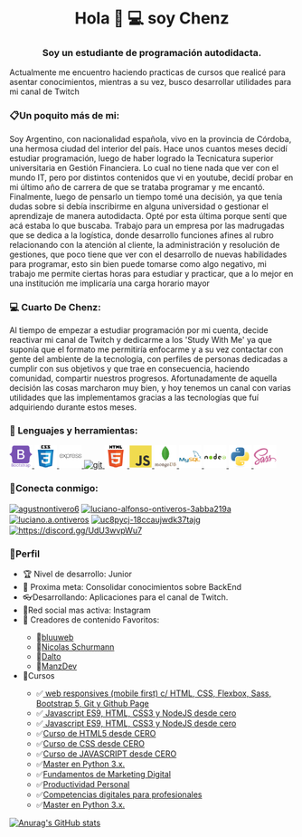 



<h1 align="center">Hola 👋 💻 soy Chenz </h1>
<h3 align="center">Soy un estudiante de programación autodidacta.</h3>

<p align="left"> Actualmente me encuentro haciendo practicas de cursos que realicé para asentar conocimientos, mientras a su vez, busco
desarrollar utilidades para mi canal de Twitch</p>

<h3 align="left">📋Un poquito más de mi:</h3>
<p>Soy Argentino, con nacionalidad española, vivo en la provincia de Córdoba, una hermosa ciudad del interior del país. Hace unos cuantos meses decidí estudiar programación, luego de haber logrado la Tecnicatura superior universitaria en Gestión Financiera. Lo cual no tiene nada que ver con el mundo IT, pero por distintos contenidos que vi en youtube, decidí probar en mi último año de carrera de que se trataba programar y me encantó. Finalmente, luego de pensarlo un tiempo tomé una decisión, ya que tenía dudas sobre si debía inscribirme en alguna universidad o gestionar el aprendizaje de manera autodidacta. Opté por esta última porque sentí que acá estaba lo que buscaba. Trabajo para un empresa por las madrugadas que se dedica a la logística, donde desarrollo funciones afines al rubro relacionando con la atención al cliente, la administración y resolución de gestiones, que poco tiene que ver con el desarrollo de nuevas habilidades para programar, esto sin bien puede tomarse como algo negativo, mi trabajo me permite ciertas horas para estudiar y practicar, que a lo mejor en una institución me implicaría una carga horario mayor</p>

<h3 align="left">💻 Cuarto De Chenz:</h3>
<p> Al tiempo de empezar a estudiar programación por mi cuenta, decide reactivar mi canal de Twitch y dedicarme a los 'Study With Me' ya que suponía que el formato me permitiría enfocarme y a su vez contactar con gente del ambiente de la tecnología, con perfiles de personas dedicadas  a cumplir con sus objetivos y que trae en consecuencia, haciendo comunidad, compartir nuestros progresos. Afortunadamente de aquella decisión las cosas marcharon muy bien, y hoy tenemos un canal con varias utilidades que las implementamos gracias a las tecnologías que fuí adquiriendo durante estos meses. </p>

<h3 align="left"> 🎫 Lenguajes y herramientas:</h3>
<p align="left"> <a href="https://getbootstrap.com" target="_blank" rel="noreferrer"> <img src="https://raw.githubusercontent.com/devicons/devicon/master/icons/bootstrap/bootstrap-plain-wordmark.svg" alt="bootstrap" width="40" height="40"/> </a> <a href="https://www.w3schools.com/css/" target="_blank" rel="noreferrer"> <img src="https://raw.githubusercontent.com/devicons/devicon/master/icons/css3/css3-original-wordmark.svg" alt="css3" width="40" height="40"/> </a> <a href="https://expressjs.com" target="_blank" rel="noreferrer"> <img src="https://raw.githubusercontent.com/devicons/devicon/master/icons/express/express-original-wordmark.svg" alt="express" width="40" height="40"/> </a> <a href="https://git-scm.com/" target="_blank" rel="noreferrer"> <img src="https://www.vectorlogo.zone/logos/git-scm/git-scm-icon.svg" alt="git" width="40" height="40"/> </a> <a href="https://www.w3.org/html/" target="_blank" rel="noreferrer"> <img src="https://raw.githubusercontent.com/devicons/devicon/master/icons/html5/html5-original-wordmark.svg" alt="html5" width="40" height="40"/> </a> <a href="https://developer.mozilla.org/en-US/docs/Web/JavaScript" target="_blank" rel="noreferrer"> <img src="https://raw.githubusercontent.com/devicons/devicon/master/icons/javascript/javascript-original.svg" alt="javascript" width="40" height="40"/> </a> <a href="https://www.mongodb.com/" target="_blank" rel="noreferrer"> <img src="https://raw.githubusercontent.com/devicons/devicon/master/icons/mongodb/mongodb-original-wordmark.svg" alt="mongodb" width="40" height="40"/> </a> <a href="https://www.mysql.com/" target="_blank" rel="noreferrer"> <img src="https://raw.githubusercontent.com/devicons/devicon/master/icons/mysql/mysql-original-wordmark.svg" alt="mysql" width="40" height="40"/> </a> <a href="https://nodejs.org" target="_blank" rel="noreferrer"> <img src="https://raw.githubusercontent.com/devicons/devicon/master/icons/nodejs/nodejs-original-wordmark.svg" alt="nodejs" width="40" height="40"/> </a> <a href="https://www.python.org" target="_blank" rel="noreferrer"> <img src="https://raw.githubusercontent.com/devicons/devicon/master/icons/python/python-original.svg" alt="python" width="40" height="40"/> </a> <a href="https://sass-lang.com" target="_blank" rel="noreferrer"> <img src="https://raw.githubusercontent.com/devicons/devicon/master/icons/sass/sass-original.svg" alt="sass" width="40" height="40"/> </a> </p>

<h3 align="left" > 📱Conecta conmigo:</h3>
<p align="left">
<a href="https://twitter.com/agustnontivero6" target="blank"><img align="center" src="https://raw.githubusercontent.com/rahuldkjain/github-profile-readme-generator/master/src/images/icons/Social/twitter.svg" alt="agustnontivero6" height="30" width="40" /></a>
<a href="https://linkedin.com/in/luciano-alfonso-ontiveros-3abba219a" target="blank"><img align="center" src="https://raw.githubusercontent.com/rahuldkjain/github-profile-readme-generator/master/src/images/icons/Social/linked-in-alt.svg" alt="luciano-alfonso-ontiveros-3abba219a" height="30" width="40" /></a>
<a href="https://instagram.com/luciano.a.ontiveros" target="blank"><img align="center" src="https://raw.githubusercontent.com/rahuldkjain/github-profile-readme-generator/master/src/images/icons/Social/instagram.svg" alt="luciano.a.ontiveros" height="30" width="40" /></a>
<a href="https://www.youtube.com/channel/UC8PYcJ-18cCaujWdk37TaJg" target="blank"><img align="center" src="https://raw.githubusercontent.com/rahuldkjain/github-profile-readme-generator/master/src/images/icons/Social/youtube.svg" alt="uc8pycj-18ccaujwdk37tajg" height="30" width="40" /></a>
<a href="https://discord.gg/UdU3wvpWu7" target="blank"><img align="center" src="https://raw.githubusercontent.com/rahuldkjain/github-profile-readme-generator/master/src/images/icons/Social/discord.svg" alt="https://discord.gg/UdU3wvpWu7" height="30" width="40" /></a>
</p>


<h3 align="left">💎Perfil</h3>
<ul>
  <li>🏆 Nivel de desarrollo: Junior</li>
  <li>🧩 Proxima meta: Consolidar conocimientos sobre BackEnd</li>
  <li>👓Desarrollando: Aplicaciones para el canal de Twitch.</li>
  <li>📡Red social mas activa: Instagram</li>
  <li>👔 Creadores de contenido Favoritos: </li>
      <ul>
          <li>📌<a href="https://bluuweb.github.io/desarrollo-web-bluuweb/">bluuweb </a></li>
          <li>📌<a href="https://www.udemy.com/course/aprende-javascript-es9-html-css3-y-nodejs-desde-cero/" target="_blank" rel="noreferrer">Nicolas Schurmann</a></li>
          <li>📌<a href="https://www.youtube.com/c/soydalto">Dalto</a></li>
          <li>📌<a href='https://lenguajejs.com/'>ManzDev</a></li>
      </ul>
   <li>📓Cursos</li>
  <ul>
      <li>✅<a href="https://www.udemy.com/course/curso-bootstrap-5/" target="_blank" rel="noreferrer"> web responsives (mobile first) c/ HTML, CSS, Flexbox, Sass, Bootstrap 5, Git y Github Page </a></li>
      <li>✅<a href="https://www.udemy.com/course/aprende-javascript-es9-html-css3-y-nodejs-desde-cero/" target="_blank" rel="noreferrer"> Javascript ES9, HTML, CSS3 y NodeJS desde cero </a></li>
      <li>✅<a href="https://www.udemy.com/course/aprende-javascript-es9-html-css3-y-nodejs-desde-cero/" target="_blank" rel="noreferrer"> Javascript ES9, HTML, CSS3 y NodeJS desde cero </a></li>
      <li>✅<a href="https://www.youtube.com/watch?v=kN1XP-Bef7w" target="_blank" rel="noreferrer">Curso de HTML5 desde CERO</a></li>
      <li>✅<a href="https://www.youtube.com/watch?v=OWKXEJN67FE">Curso de CSS desde CERO </a></li>
      <li>✅<a href="https://www.youtube.com/watch?v=z95mZVUcJ-E&t=15908s">Curso de JAVASCRIPT desde CERO</a></li>
      <li>✅<a href='https://www.udemy.com/course/aprende-el-lenguaje-de-programacion-python3-practicando/learn/lecture/29252408?start=15#overview' target="_blank" rel="noreferrer">Master en Python 3.x.</a></li>
      <li>✅<a href="https://learndigital.withgoogle.com/activate/course/digital-marketing" target="_blank" rel="noreferrer">Fundamentos de Marketing Digital</a></li>
      <li>✅<a href="https://learndigital.withgoogle.com/activate/course/personal-productivity" target="_blank" rel="noreferrer">Productividad Personal</a></li>
      <li>✅<a href='https://learndigital.withgoogle.com/activate/course/digital-skills' target="_blank" rel="noreferrer">Competencias digitales para profesionales</a></li>
      <li>✅<a href='https://www.udemy.com/course/aprende-el-lenguaje-de-programacion-python3-practicando/learn/lecture/29252408?start=15#overview' target="_blank" rel="noreferrer">Master en Python 3.x.</a></li>
  </ul>
</ul>









[![Anurag's GitHub stats](https://github-readme-stats.vercel.app/api?username=lucianoontiveros)](https://github.com/lucianoontiveros/github-readme-stats)
